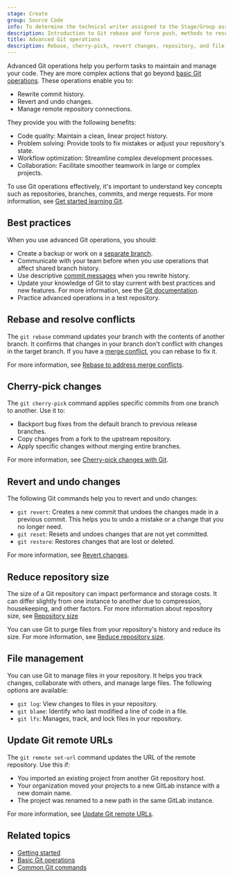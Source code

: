 ```yaml
---
stage: Create
group: Source Code
info: To determine the technical writer assigned to the Stage/Group associated with this page, see https://handbook.gitlab.com/handbook/product/ux/technical-writing/#assignments
description: Introduction to Git rebase and force push, methods to resolve merge conflicts through the command line.
title: Advanced Git operations
description: Rebase, cherry-pick, revert changes, repository, and file management.
---
```


Advanced Git operations help you perform tasks to maintain and manage your code.
They are more complex actions that go beyond [basic Git operations](basics.md).
These operations enable you to:

- Rewrite commit history.
- Revert and undo changes.
- Manage remote repository connections.

They provide you with the following benefits:

- Code quality: Maintain a clean, linear project history.
- Problem solving: Provide tools to fix mistakes or adjust your repository's state.
- Workflow optimization: Streamline complex development processes.
- Collaboration: Facilitate smoother teamwork in large or complex projects.

To use Git operations effectively, it's important to understand key concepts such as
repositories, branches, commits, and merge requests.
For more information, see [Get started learning Git](get_started.md).

## Best practices

When you use advanced Git operations, you should:

- Create a backup or work on a [separate branch](branch.md).
- Communicate with your team before when you use operations that affect shared branch history.
- Use descriptive [commit messages](../../tutorials/update_commit_messages/_index.md)
  when you rewrite history.
- Update your knowledge of Git to stay current with best practices and new features.
  For more information, see the [Git documentation](https://git-scm.com/docs).
- Practice advanced operations in a test repository.

## Rebase and resolve conflicts

The `git rebase` command updates your branch with the contents of another branch.
It confirms that changes in your branch don't conflict with changes in the target branch.
If you have a [merge conflict](../../user/project/merge_requests/conflicts.md),
you can rebase to fix it.

For more information, see [Rebase to address merge conflicts](git_rebase.md).

## Cherry-pick changes

The `git cherry-pick` command applies specific commits from one branch to another.
Use it to:

- Backport bug fixes from the default branch to previous release branches.
- Copy changes from a fork to the upstream repository.
- Apply specific changes without merging entire branches.

For more information, see [Cherry-pick changes with Git](cherry_pick.md).

## Revert and undo changes

The following Git commands help you to revert and undo changes:

- `git revert`: Creates a new commit that undoes the changes made in a previous commit.
  This helps you to undo a mistake or a change that you no longer need.
- `git reset`: Resets and undoes changes that are not yet committed.
- `git restore`: Restores changes that are lost or deleted.

For more information, see [Revert changes](undo.md).

## Reduce repository size

The size of a Git repository can impact performance and storage costs.
It can differ slightly from one instance to another due to compression, housekeeping, and other factors.
For more information about repository size, see [Repository size](../../user/project/repository/repository_size.md)

You can use Git to purge files from your repository's history and reduce its size. For more information, see [Reduce repository size](repository.md).

## File management

You can use Git to manage files in your repository. It helps you track changes, collaborate with others, and manage large files. The following options are available:

- `git log`: View changes to files in your repository.
- `git blame`: Identify who last modified a line of code in a file.
- `git lfs`: Manages, track, and lock files in your repository.

<!-- Include when the relevant MR is merged.

For more information, see [File management](file_management.md).

-->

## Update Git remote URLs

The `git remote set-url` command updates the URL of the remote repository.
Use this if:

- You imported an existing project from another Git repository host.
- Your organization moved your projects to a new GitLab instance with a new domain name.
- The project was renamed to a new path in the same GitLab instance.

For more information, see [Update Git remote URLs](../../tutorials/update_git_remote_url/_index.md).

## Related topics

- [Getting started](get_started.md)
- [Basic Git operations](basics.md)
- [Common Git commands](commands.md)
